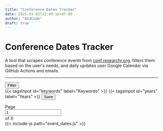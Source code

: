 ```yaml
---
title: "Conference Dates Tracker"
date: 2025-03-02T12:49:16+07:00
author: "AI4Code"
draft: true
---
```


# Conference Dates Tracker 

A tool that scrapes conference events from [conf.researchr.org](https://conf.researchr.org), filters them based on the user's needs, and daily updates user Google Calendar via GitHub Actions and emails.

---

<div>
    <div class="justify-content-end pb-1">
        <button class="btn btn-outline-secondary" type="button" data-bs-toggle="collapse" data-bs-target="#confCrawlerSearch" aria-expanded="false" aria-controls="confCrawlerSearch">
            Filter
        </button>
    </div>
    <div class="collapse pb-1" id="confCrawlerSearch">
        <div class="card card-body">
            {{< tagsInput id="keywords" label="Keywords" >}}
            {{< tagsInput id="years" label="Years" >}}
            <button type="button" class="btn btn-outline-secondary" data-bs-toggle="collapse" data-bs-target="#confCrawlerSearch" aria-expanded="false" aria-controls="confCrawlerSearch" id="conferenceEventDateFilterButton">Save</button>
        </div>
    </div>
    <div id="conferenceEventDateTable" class="pb-1"></div>
    <div class="d-flex flex-row justify-content-center pb-3">
        <nav>
            <ul class="pagination pagination-sm mx-3" id="pagination-controls">
                <!-- Pagination buttons will be dynamically inserted here -->
            </ul>
        </nav>
        <div class="input-group input-group-sm ml-2 pb-3" style="width: 13em;">
            <span class="input-group-text">Page</span>
            <input type="number" class="form-control" id="page-number-input" min="1" placeholder="Page #" value="1">
            <span class="input-group-text" id="total-pages">of X</span>
        </div>
    </div>
    {{< include-js path="event_dates.js" >}}
</div>
